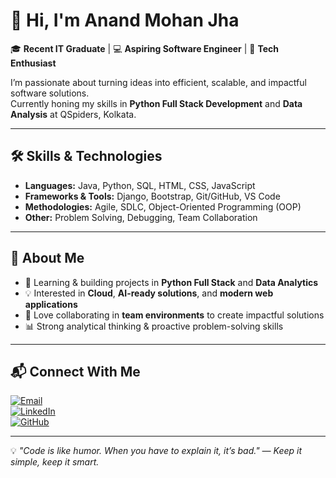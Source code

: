 # 👋 Hi, I'm Anand Mohan Jha
🎓 **Recent IT Graduate** | 💻 **Aspiring Software Engineer** | 🚀 **Tech Enthusiast**  

I’m passionate about turning ideas into efficient, scalable, and impactful software solutions.  
Currently honing my skills in **Python Full Stack Development** and **Data Analysis** at QSpiders, Kolkata.  

---

## 🛠 Skills & Technologies

- **Languages:** Java, Python, SQL, HTML, CSS, JavaScript  
- **Frameworks & Tools:** Django, Bootstrap, Git/GitHub, VS Code  
- **Methodologies:** Agile, SDLC, Object-Oriented Programming (OOP)  
- **Other:** Problem Solving, Debugging, Team Collaboration  

---

## 📌 About Me

- 🌱 Learning & building projects in **Python Full Stack** and **Data Analytics**  
- 💡 Interested in **Cloud**, **AI-ready solutions**, and **modern web applications**  
- 🤝 Love collaborating in **team environments** to create impactful solutions  
- 📊 Strong analytical thinking & proactive problem-solving skills  

---

## 📬 Connect With Me  

[![Email](https://img.shields.io/badge/Email-aj1001194%40gmail.com-red?style=for-the-badge&logo=gmail)](mailto:aj1001194@gmail.com)  
[![LinkedIn](https://img.shields.io/badge/LinkedIn-Anand%20Mohan%20Jha-blue?style=for-the-badge&logo=linkedin)](https://www.linkedin.com/)  
[![GitHub](https://img.shields.io/badge/GitHub-githuanand-black?style=for-the-badge&logo=github)](https://github.com/githuanand)  

---

💡 *"Code is like humor. When you have to explain it, it’s bad." — Keep it simple, keep it smart.*  

<!---
githuanand/githuanand is a ✨ special ✨ repository because its `README.md` (this file) appears on your GitHub profile.
You can click the Preview link to take a look at your changes.
--->
